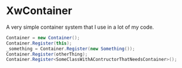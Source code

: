 # XwContainer

A very simple container system that I use in a lot of my code.

````csharp
Container = new Container();
Container.Register(this);
_something = Container.Register(new Something());
Container.Register(otherThing);
Container.Register<SomeClassWithAContructorThatNeedsContainer>();
````

